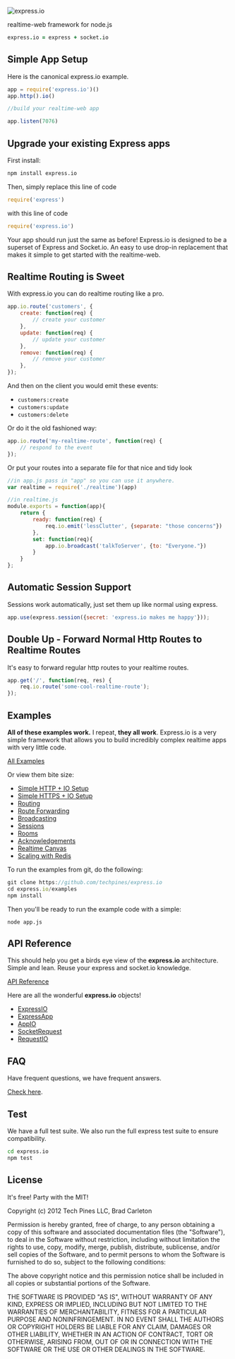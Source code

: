 ![express.io](http://cdn.techpines.io/express.io-black.png)

realtime-web framework for node.js

```coffeescript
express.io = express + socket.io
```

## Simple App Setup

Here is the canonical express.io example.

```javascript
app = require('express.io')()
app.http().io()

//build your realtime-web app

app.listen(7076)
```

## Upgrade your existing Express apps

First install:

```bash
npm install express.io
```

Then, simply replace this line of code

```javascript
require('express')
```

with this line of code

```javascript
require('express.io')
```

Your app should run just the same as before!  Express.io is designed to be a superset of Express and Socket.io.  An easy to use drop-in replacement that makes it simple to get started with the realtime-web.

## Realtime Routing is Sweet

With express.io you can do realtime routing like a pro.

```js
app.io.route('customers', {
    create: function(req) {
        // create your customer
    },
    update: function(req) {
        // update your customer
    },
    remove: function(req) {
        // remove your customer
    },
});
```

And then on the client you would emit these events:

* `customers:create`
* `customers:update`
* `customers:delete`

Or do it the old fashioned way:

```js
app.io.route('my-realtime-route', function(req) {
    // respond to the event
});
```
Or put your routes into a separate file for that nice and tidy look
```js
//in app.js pass in "app" so you can use it anywhere.
var realtime = require('./realtime')(app)

//in realtime.js
module.exports = function(app){
    return {
        ready: function(req) {
            req.io.emit('lessClutter', {separate: "those concerns"})
        },
        set: function(req){
            app.io.broadcast('talkToServer', {to: "Everyone."})
        }
    }
};
```
## Automatic Session Support

Sessions work automatically, just set them up like normal using express.

```js
app.use(express.session({secret: 'express.io makes me happy'}));
```

## Double Up - Forward Normal Http Routes to Realtime Routes

It's easy to forward regular http routes to your realtime routes.

```js
app.get('/', function(req, res) {
    req.io.route('some-cool-realtime-route');
});
```

## Examples

__All of these examples work.__  I repeat, __they all work__.  Express.io is a very simple framework that allows you to build incredibly complex realtime apps with very little code.

[All Examples](https://github.com/techpines/express.io/tree/master/examples#readme)

Or view them bite size:

* [Simple HTTP + IO Setup](https://github.com/techpines/express.io/tree/master/examples#simple-http--io-setup)
* [Simple HTTPS + IO Setup](https://github.com/techpines/express.io/tree/master/examples#simple-https--io-setup)
* [Routing](https://github.com/techpines/express.io/tree/master/examples#routing)
* [Route Forwarding](https://github.com/techpines/express.io/tree/master/examples#route-forwarding)
* [Broadcasting](https://github.com/techpines/express.io/tree/master/examples#broadcasting)
* [Sessions](https://github.com/techpines/express.io/tree/master/examples#sessions)
* [Rooms](https://github.com/techpines/express.io/tree/master/examples#rooms)
* [Acknowledgements](https://github.com/techpines/express.io/tree/master/examples#acknowledgements)
* [Realtime Canvas](https://github.com/techpines/express.io/tree/master/examples#realtime-canvas)
* [Scaling with Redis](https://github.com/techpines/express.io/tree/master/examples#scaling-with-redis)

To run the examples from git, do the following:

```js
git clone https://github.com/techpines/express.io
cd express.io/examples
npm install
```

Then you'll be ready to run the example code with a simple:

```
node app.js
```

## API Reference

This should help you get a birds eye view of the __express.io__ architecture.  Simple and lean.  Reuse your express and socket.io knowledge.

[API Reference](https://github.com/techpines/express.io/tree/master/lib#readme)

Here are all the wonderful __express.io__ objects!

* [ExpressIO](https://github.com/techpines/express.io/tree/master/lib#expressio)
* [ExpressApp](https://github.com/techpines/express.io/tree/master/lib#expressapp)
* [AppIO](https://github.com/techpines/express.io/tree/master/lib#appio)
* [SocketRequest](https://github.com/techpines/express.io/tree/master/lib#socketrequest)
* [RequestIO](https://github.com/techpines/express.io/tree/master/lib#requestio)

## FAQ

Have frequent questions, we have frequent answers.

[Check here](https://github.com/techpines/express.io/tree/master/docs/faq.md).

## Test

We have a full test suite.  We also run the full express test suite to ensure compatibility.

```bash
cd express.io
npm test
```


## License
It's free! Party with the MIT!

Copyright (c) 2012 Tech Pines LLC, Brad Carleton 

Permission is hereby granted, free of charge, to any person obtaining a copy of this software and associated documentation files (the "Software"), to deal in the Software without restriction, including without limitation the rights to use, copy, modify, merge, publish, distribute, sublicense, and/or sell copies of the Software, and to permit persons to whom the Software is furnished to do so, subject to the following conditions:

The above copyright notice and this permission notice shall be included in all copies or substantial portions of the Software.

THE SOFTWARE IS PROVIDED "AS IS", WITHOUT WARRANTY OF ANY KIND, EXPRESS OR IMPLIED, INCLUDING BUT NOT LIMITED TO THE WARRANTIES OF MERCHANTABILITY, FITNESS FOR A PARTICULAR PURPOSE AND NONINFRINGEMENT. IN NO EVENT SHALL THE AUTHORS OR COPYRIGHT HOLDERS BE LIABLE FOR ANY CLAIM, DAMAGES OR OTHER LIABILITY, WHETHER IN AN ACTION OF CONTRACT, TORT OR OTHERWISE, ARISING FROM, OUT OF OR IN CONNECTION WITH THE SOFTWARE OR THE USE OR OTHER DEALINGS IN THE SOFTWARE.
